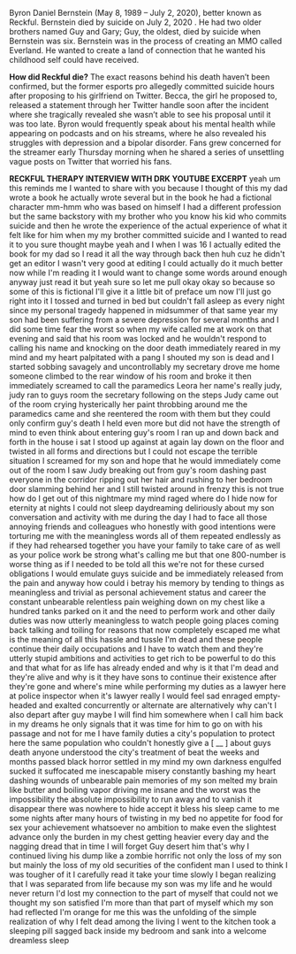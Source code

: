 Byron Daniel Bernstein (May 8, 1989 – July 2, 2020), better known as Reckful. Bernstein died by suicide on July 2, 2020 . He had two older brothers named Guy and Gary; Guy, the oldest, died by suicide when Bernstein was six.
Bernstein was in the process of creating an MMO called Everland. He wanted to create a land of connection that he wanted his childhood self could have received.

**How did Reckful die?**
The exact reasons behind his death haven’t been confirmed, but the former esports pro allegedly committed suicide hours after proposing to his girlfriend on Twitter. Becca, the girl he proposed to, released a statement through her Twitter handle soon after the incident where she tragically revealed she wasn’t able to see his proposal until it was too late.
Byron would frequently speak about his mental health while appearing on podcasts and on his streams, where he also revealed his struggles with depression and a bipolar disorder. Fans grew concerned for the streamer early Thursday morning when he shared a series of unsettling vague posts on Twitter that worried his fans.

**RECKFUL THERAPY INTERVIEW WITH DRK YOUTUBE EXCERPT**
yeah um this reminds me I wanted to share with you because I thought of this my dad wrote a book he actually wrote several but in the book he had a fictional character mm-hmm who was based on himself I had a different profession but the same backstory with my brother who you know his kid who commits suicide and then he wrote the experience of the actual experience of what it felt like for him when my my brother committed suicide and I wanted to read it to you sure thought maybe yeah and I when I was 16 I actually edited the book for my dad so I read it all the way through back then huh cuz he didn't get an editor I wasn't very good at editing I could actually do it much better now while I'm reading it I would want to change some words around enough anyway just read it but yeah sure so let me pull okay okay so because so some of this is fictional 
I'll give it a little bit of preface um now I'll just go right into it I tossed and turned in bed but couldn't fall asleep as every night since my personal tragedy happened in midsummer of that same year my son had been suffering from a severe depression for several months and I did some time fear the worst so when my wife called me at work on that evening and said that his room was locked and he wouldn't respond to calling his name and knocking on the door death immediately reared in my mind and my heart palpitated with a pang I shouted my son is dead and I started sobbing savagely and uncontrollably my secretary drove me home someone climbed to the rear window of his room and broke it then immediately screamed to call the paramedics Leora her name's really judy, judy ran to guys room the secretary following on the steps Judy came out of the room crying hysterically her paint throbbing around me the paramedics came and she reentered the room with them but they could only confirm guy's death I held even more but did not have the strength of mind to even think about entering guy's room I ran up and down back and forth in the house i sat I stood up against at again lay down on the floor and twisted in all forms and directions but I could not escape the terrible situation I screamed for my son and hope that he would immediately come out of the room I saw Judy breaking out from guy's room dashing past everyone in the corridor ripping out her hair and rushing to her bedroom door slamming behind her and I still twisted around in frenzy this is not true how do I get out of this nightmare my mind raged where do I hide now for eternity at nights I could not sleep daydreaming deliriously about my son conversation and activity with me during the day I had to face all those annoying friends and colleagues who honestly with good intentions were torturing me with the meaningless words all of them repeated endlessly as if they had rehearsed together you have your family to take care of as well as your police work be strong what's calling me but that one 800-number is worse thing as if I needed to be told all this we're not for these cursed obligations I would emulate guys suicide and be immediately released from the pain and anyway how could i betray his memory by tending to things as meaningless and trivial as personal achievement status and career the constant unbearable relentless pain weighing down on my chest like a hundred tanks parked on it and the need to perform work and other daily duties was now utterly meaningless to watch people going places coming back talking and toiling for reasons that now completely escaped me what is the meaning of all this hassle and tussle I'm dead and these people continue their daily occupations and I have to watch them and they're utterly stupid ambitions and activities to get rich to be powerful to do this and that what for as life has already ended and why is it that I'm dead and they're alive and why is it they have sons to continue their existence after they're gone and where's mine while performing my duties as a lawyer here at police inspector when it's lawyer really I would feel sad enraged empty-headed and exalted concurrently or alternate are alternatively why can't I also depart after guy maybe I will find him somewhere when I call him back in my dreams he only signals that it was time for him to go on with his passage and not for me I have family duties a city's population to protect here the same population who couldn't honestly give a [ __ ] about guys death anyone understood the city's treatment of beat the weeks and months passed black horror settled in my mind my own darkness engulfed sucked it suffocated me inescapable misery constantly bashing my heart dashing wounds of unbearable pain memories of my son melted my brain like butter and boiling vapor driving me insane and the worst was the impossibility the absolute impossibility to run away and to vanish it disappear there was nowhere to hide accept it bless his sleep came to me some nights after many hours of twisting in my bed no appetite for food for sex your achievement whatsoever no ambition to make even the slightest advance only the burden in my chest getting heavier every day and the nagging dread that in time I will forget Guy desert him that's why I continued living his dump like a zombie horrific not only the loss of my son but mainly the loss of my old securities of the confident man I used to think I was tougher of it I carefully read it take your time slowly I began realizing that I was separated from life because my son was my life and he would never return I'd lost my connection to the part of myself that could not we thought my son satisfied I'm more than that part of myself which my son had reflected I'm orange for me this was the unfolding of the simple realization of why I felt dead among the living I went to the kitchen took a sleeping pill sagged back inside my bedroom and sank into a welcome dreamless sleep
